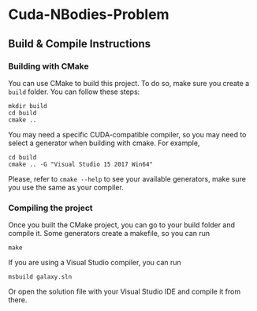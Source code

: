 # Cuda-NBodies-Problem

## Build & Compile Instructions

### Building with CMake

You can use CMake to build this project. To do so, make sure you create a `build` folder. You can follow these steps:

```console
mkdir build
cd build
cmake ..
```

You may need a specific CUDA-compatible compiler, so you may need to select a generator when building with cmake.
For example,
```console
cd build
cmake .. -G "Visual Studio 15 2017 Win64" 
```
Please, refer to `cmake --help` to see your available generators, make sure you use the same as your compiler.

### Compiling the project

Once you built the CMake project, you can go to your build folder and compile it. Some generators create a makefile,
so you can run
```console
make
```

If you are using a Visual Studio compiler, you can run
```console
msbuild galaxy.sln
```
Or open the solution file with your Visual Studio IDE and compile it from there.